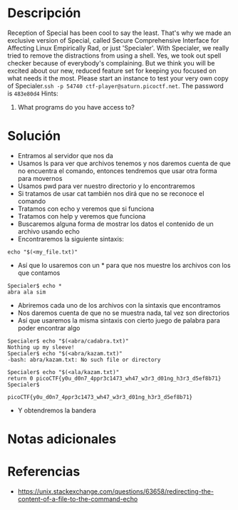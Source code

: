 # Descripción
Reception of Special has been cool to say the least. That's why we made an exclusive version of Special, called Secure Comprehensive Interface for Affecting Linux Empirically Rad, or just 'Specialer'. With Specialer, we really tried to remove the distractions from using a shell. Yes, we took out spell checker because of everybody's complaining. But we think you will be excited about our new, reduced feature set for keeping you focused on what needs it the most. Please start an instance to test your very own copy of Specialer.`ssh -p 54740 ctf-player@saturn.picoctf.net`. The password is `483e80d4`
Hints:
1. What programs do you have access to?
# Solución
- Entramos al servidor que nos da
- Usamos ls para ver que archivos tenemos y nos daremos cuenta de que no encuentra el comando, entonces tendremos que usar otra forma para movernos
- Usamos pwd para ver nuestro directorio y lo encontraremos
- Si tratamos de usar cat también nos dirá que no se reconoce el comando
- Tratamos con echo y veremos que si funciona
- Tratamos con help y veremos que funciona
- Buscaremos alguna forma de mostrar los datos el contenido de un archivo usando echo
- Encontraremos la siguiente sintaxis:
```
echo "$(<my_file.txt)"
```
- Así que lo usaremos con un * para que nos muestre los archivos con los que contamos
```
Specialer$ echo *
abra ala sim
```
- Abriremos cada uno de los archivos con la sintaxis que encontramos
- Nos daremos cuenta de que no se muestra nada, tal vez son directorios
- Así que usaremos la misma sintaxis con cierto juego de palabra para poder encontrar algo
```
Specialer$ echo "$(<abra/cadabra.txt)"
Nothing up my sleeve!
Specialer$ echo "$(<abra/kazam.txt)"
-bash: abra/kazam.txt: No such file or directory

Specialer$ echo "$(<ala/kazam.txt)"
return 0 picoCTF{y0u_d0n7_4ppr3c1473_wh47_w3r3_d01ng_h3r3_d5ef8b71}
Specialer$

picoCTF{y0u_d0n7_4ppr3c1473_wh47_w3r3_d01ng_h3r3_d5ef8b71}
```
- Y obtendremos la bandera
# Notas adicionales
# Referencias
- https://unix.stackexchange.com/questions/63658/redirecting-the-content-of-a-file-to-the-command-echo